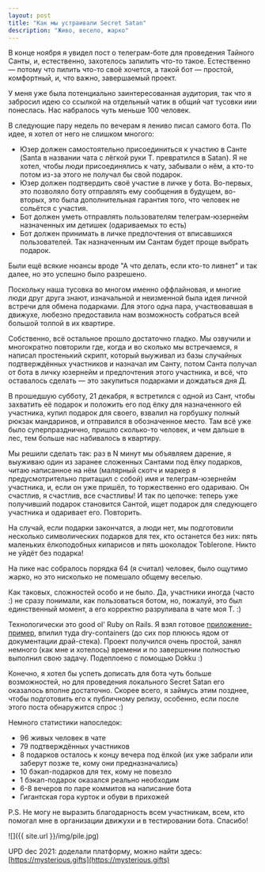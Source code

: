 ```yaml
---
layout: post
title: "Как мы устраивали Secret Satan"
description: "Живо, весело, жарко"
---
```


В конце ноября я увидел пост о телеграм-боте для проведения Тайного Санты, и, естественно, захотелось запилить что-то такое. Естественно — потому что пилить что-то своё хочется, а такой бот — простой, комфортный, и, что важно, завершаемый проект.

У меня уже была потенциально заинтересованная аудитория, так что я забросил идею со ссылкой на отдельный чатик в общий чат тусовки иии понеслась. Нас набралось чуть меньше 100 человек.

В следующие пару недель по вечерам я лениво писал самого бота. По идее, я хотел от него не слишком многого:

- Юзер должен самостоятельно присоединиться к участию в Санте (Santa в названии чата с лёгкой руки Т. превратился в Satan). Я не хотел, чтобы люди присоединялись к чату, забывали о нём, а кто-то потом из-за этого не получал бы свой подарок.
- Юзер должен подтвердить своё участие в личке у бота. Во-первых, это позволяло боту отправлять ему сообщения в будущем, во-вторых, это была дополнительная гарантия того, что человек не сольётся с участия.
- Бот должен уметь отправлять пользователям телеграм-юзернейм назначенных им детишек (одариваемых то есть)
- Бот должен принимать в личке предпочтения от вписавшихся пользователей. Так назначенным им Сантам будет проще выбрать подарок.

Были ещё всякие нюансы вроде "А что делать, если кто-то ливнет" и так далее, но это успешно было разрешено.

Поскольку наша тусовка во многом именно оффлайновая, и многие люди друг друга знают, изначальной и неизменной была идея личной встречи для обмена подарками. Для этого одна пара, участвовавшая в движухе, любезно предоставила нам возможность собраться всей большой толпой в их квартире.

Собственно, всё остальное прошло достаточно гладко. Мы озвучили и многократно повторили где, когда и во сколько мы встречаемся, я написал простенький скрипт, который выуживал из базы случайных подтверждённых участников и назначал им Санту, потом Санта получал от бота в личку юзернейм и предпочтения этого участника, и всё, что оставалось сделать — это закупиться подарками и дождаться дня Д.

В прошедшую субботу, 21 декабря, я встретился с одной из Сант, чтобы захватить её подарок и положить его под ёлку для назначенного ей участника, купил подарок для своего, взвалил на горбушку полный рюкзак мандаринов, и отправился в обозначенное место. Там всё уже было суперпразднично, пришло сколько-то человек, и чем дальше в лес, тем больше нас набивалось в квартиру.

Мы решили сделать так: раз в N минут мы объявляем дарение, я выуживаю один из заранее сложенных Сантами под ёлку подарков, читаю написанное на нём (малярный скотч и маркер я предусмотрительно притащил с собой) имя и телеграм-юзернейм участника, и, если он уже пришёл, то торжественно его одариваю. Он счастлив, я счастлив, все счастливы! И так по цепочке: теперь уже получивший подарок становится Сантой, ищет подарок для следующего участника и одаривает его. Повторить.

На случай, если подарки закончатся, а люди нет, мы подготовили несколько символических подарков для тех, кто останется без них: пять маленьких ёлкоподобных кипарисов и пять шоколадок Toblerone. Никто не уйдёт без подарка!

На пике нас собралось порядка 64 (я считал) человек, было ощутимо жарко, но это нисколько не помешало общему веселью.

Как таковых, сложностей особо и не было. Да, участники иногда (часто :) не сразу понимали, как пользоваться ботом, но, пожалуй, это был единственный момент, а его корректно разруливала в чате моя Т. :)

Технологически это good ol' Ruby on Rails. Я взял готовое [приложение-пример](https://github.com/telegram-bot-rb/telegram_bot_app), впилил туда dry-containers (до сих пор плююсь ядом от документации драй-стека). Проект получился очень простой, занял немного (как мне и хотелось) времени и по завершении полностью выполнил свою задачу. Подеплоено с помощью Dokku :)

Конечно, я хотел бы успеть дописать для бота чуть больше возможностей, но для проведения локального Secret Satan его оказалось вполне достаточно. Скорее всего, я займусь этим позднее, чтобы подготовить его к публичному релизу, особенно, если после этого поста обнаружится спрос :)

Немного статистики напоследок:

- 96 живых человек в чате
- 79 подтверждённых участников
- 8 подарков осталось к концу вечера под ёлкой (их уже забрали или заберут позже те, кому они предназначались)
- 10 бэкап-подарков для тех, кому не повезло
- 1 бэкап-подарок оказался реально необходим
- 6-8 вечеров по паре коммитов на написание бота
- Гигантская гора курток и обуви в прихожей

P.S. Не могу не выразить благодарность всем участникам, всем, кто помогал мне в организации движухи и в тестировании бота. Спасибо!

![]({{ site.url }}/img/pile.jpg)

UPD dec 2021: доделали платформу, можно найти здесь: [https://mysterious.gifts](https://mysterious.gifts)
